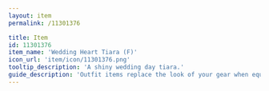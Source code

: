 ```yaml
---
layout: item
permalink: /11301376

title: Item
id: 11301376
item_name: 'Wedding Heart Tiara (F)'
icon_url: 'item/icon/11301376.png'
tooltip_description: 'A shiny wedding day tiara.'
guide_description: 'Outfit items replace the look of your gear when equipped.'
---
```

